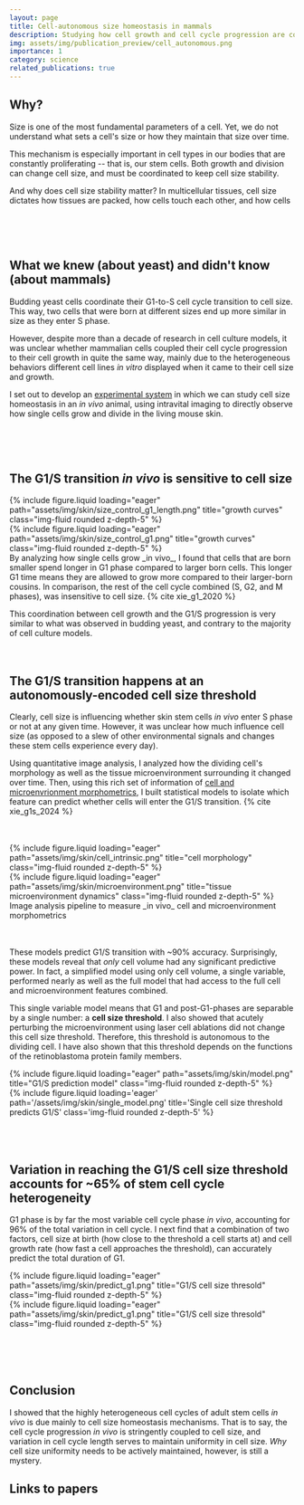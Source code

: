 ```yaml
---
layout: page
title: Cell-autonomous size homeostasis in mammals
description: Studying how cell growth and cell cycle progression are coupled in adult mouse skin stem cells.
img: assets/img/publication_preview/cell_autonomous.png
importance: 1
category: science
related_publications: true
---
```



## Why?

Size is one of the most fundamental parameters of a cell. Yet, we do not
understand what sets a cell's size or how they maintain that size over time.

This mechanism is especially important in cell types in our bodies that are
constantly proliferating -- that is, our stem cells. Both growth and division can
change cell size, and must be coordinated to keep cell size stability.

And why does cell size stability matter? In multicellular tissues, cell size
dictates how tissues are packed, how cells touch each other, and how cells

<br>
<br>
<br>

## What we knew (about yeast) and didn't know (about mammals)

Budding yeast cells coordinate their G1-to-S cell cycle transition to cell size.
This way, two cells that were born at different sizes end up more similar in size as they
enter S phase.

However, despite more than a decade of research in cell culture models, it was
unclear whether mammalian cells coupled their cell cycle progression to their
cell growth in quite the same way, mainly due to the heterogeneous behaviors different
cell lines _in vitro_ displayed when it came to their cell size and growth.

I set out to develop an [experimental system](https://xies.github.io/projects/4d_single_cell_in_vivo_imaging/) in which we can study cell size homeostasis in an _in vivo_ animal,
using intravital imaging to directly observe how single cells grow
and divide in the living mouse skin.

<br>
<br>
<br>

## The G1/S transition _in vivo_ is sensitive to cell size
<div class="row">
  <div class="col-3">
      {% include figure.liquid loading="eager" path="assets/img/skin/size_control_g1_length.png" title="growth curves" class="img-fluid rounded z-depth-5" %}
  </div>
  <div class="col-3">
      {% include figure.liquid loading="eager" path="assets/img/skin/size_control_g1.png" title="growth curves" class="img-fluid rounded z-depth-5" %}
  </div>
</div>
By analyzing how single cells grow _in vivo_, I found that cells that are born
smaller spend longer in G1 phase compared to larger born cells. This longer G1
time means they are allowed to grow more compared to their larger-born cousins. In
comparison, the rest of the cell cycle combined (S, G2, and M phases), was
insensitive to cell size. {% cite xie_g1_2020 %}

This coordination between cell growth and the G1/S progression is very similar
to what was observed in budding yeast, and contrary to the majority of cell culture
models.
<br>
<br>
<br>

## The G1/S transition happens at an autonomously-encoded cell size threshold

Clearly, cell size is influencing whether skin stem cells _in vivo_ enter S phase or not
at any given time. However, it was unclear how much influence cell size (as opposed to
  a slew of other environmental signals and changes these stem cells experience every day).

Using quantitative image analysis, I analyzed how the dividing cell's morphology
as well as the tissue microenvironment surrounding it changed over time. Then,
using this rich set of information of <u>cell and microenvrionment morphometrics</u>, I
built statistical models to isolate which feature can predict whether cells will enter
the G1/S transition. {% cite xie_g1s_2024 %}

<br>
<br>

<div class="row">
  <div class="col-sm mt-3 mt-md-0">
      {% include figure.liquid loading="eager" path="assets/img/skin/cell_intrinsic.png" title="cell morphology" class="img-fluid rounded z-depth-5" %}
  </div>
    <div class="col-sm mt-3 mt-md-0">
        {% include figure.liquid loading="eager" path="assets/img/skin/microenvironment.png" title="tissue microenvironment dynamics" class="img-fluid rounded z-depth-5" %}
    </div>
</div>
<div class="caption">
Image analysis pipeline to measure _in vivo_ cell and microenvironment morphometrics
</div>
<br>
<br>

These models predict G1/S transition with ~90% accuracy. Surprisingly, these models
reveal that _only_ cell volume had any significant predictive power. In fact, a
simplified model using only cell volume, a single variable, performed nearly
as well as the full model that had access to the full cell and microenvironment
features combined.

This single variable model means that G1 and post-G1-phases are separable by a single
number: a <b>cell size threshold</b>. I also showed that acutely perturbing the microenvironment
using laser cell ablations did not change this cell size threshold. Therefore, this
threshold is autonomous to the dividing cell. I have also shown that this threshold
depends on the functions of the retinoblastoma protein family members.

<div class="row">
  <div class="col-sm">
      {% include figure.liquid loading="eager" path="assets/img/skin/model.png" title="G1/S prediction model" class="img-fluid rounded z-depth-5" %}
  </div>
  <div class="col-sm">
      {% include figure.liquid loading='eager' path='/assets/img/skin/single_model.png' title='Single cell size threshold predicts G1/S' class='img-fluid rounded z-depth-5' %}
  </div>
</div>

<br>
<br>
<br>

## Variation in reaching the G1/S cell size threshold accounts for ~65% of stem cell cycle heterogeneity

G1 phase is by far the most variable cell cycle phase _in vivo_, accounting for
96% of the total variation in cell cycle. I next find that a combination of two
factors, cell size at birth (how close to the threshold a cell starts at) and cell growth rate
(how fast a cell approaches the threshold), can accurately predict the total
duration of G1.

<div class="container">
  <div class="row justify-content-md-center">
    <div class="col-md-auto">
      {% include figure.liquid loading="eager" path="assets/img/skin/predict_g1.png" title="G1/S cell size thresold" class="img-fluid rounded z-depth-5" %}
    </div>
</div>

<div class="row">
  <div class="col-sm mt-3 mt-md-0">
      {% include figure.liquid loading="eager" path="assets/img/skin/predict_g1.png" title="G1/S cell size thresold" class="img-fluid rounded z-depth-5" %}
  </div>
</div>
<br>
<br>
<br>
<br>

## Conclusion
I showed that the highly heterogeneous cell cycles of adult stem cells _in vivo_ is
due mainly to cell size homeostasis mechanisms. That is to say, the cell cycle progression
_in vivo_ is stringently coupled to cell size, and variation in cell cycle length
serves to maintain uniformity in cell size. _Why_ cell size uniformity needs to be actively
maintained, however, is still a mystery.

## Links to papers
